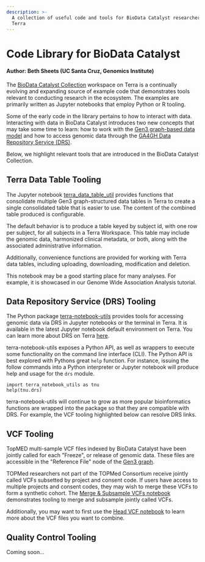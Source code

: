 ```yaml
---
description: >-
  A collection of useful code and tools for BioData Catalyst researchers on
  Terra
---
```


# Code Library for BioData Catalyst

#### Author: Beth Sheets \(UC Santa Cruz, Genomics Institute\)

The [BioData Catalyst Collection](https://app.terra.bio/#workspaces/biodata-catalyst/BioData%20Catalyst%20Collection) workspace on Terra is a continually evolving and expanding source of example code that demonstrates tools relevant to conducting research in the ecosystem. The examples are primarily written as Jupyter notebooks that employ Python or R tooling. 

Some of the early code in the library pertains to how to interact with data.  Interacting with data in BioData Catalyst introduces two new concepts that may take some time to learn: how to work with the [Gen3 graph-based data model](https://support.terra.bio/hc/en-us/articles/360038087312-Understanding-and-using-Gen3-data-in-Terra) and how to access genomic data through the [GA4GH Data Repository Service \(DRS\)](https://support.terra.bio/hc/en-us/articles/360039330211-Data-Access-with-the-GA4GH-Data-Repository-Service-DRS-#h_4a56bae9-f008-4fc8-b81c-f5c595a31e77). 

Below, we highlight relevant tools that are introduced in the BioData Catalyst Collection. 

## Terra Data Table Tooling

The Jupyter notebook [terra\_data\_table\_util](https://app.terra.bio/#workspaces/biodata-catalyst/BioData%20Catalyst%20Collection/notebooks/launch/terra_data_table_util.ipynb) provides functions that consolidate multiple Gen3 graph-structured data tables in Terra to create a single consolidated table that is easier to use. The content of the combined table produced is configurable.

The default behavior is to produce a table keyed by subject id, with one row per subject, for all subjects in a Terra Workspace. This table may include the genomic data, harmonized clinical metadata, or both, along with the associated administrative information.

Additionally, convenience functions are provided for working with Terra data tables, including uploading, downloading, modification and deletion.  

This notebook may be a good starting place for many analyses. For example, it is showcased in our Genome Wide Association Analysis tutorial. 

## Data Repository Service \(DRS\) Tooling

The Python package [terra-notebook-utils](https://github.com/DataBiosphere/terra-notebook-utils) provides tools for accessing genomic data via DRS in Jupyter notebooks or the terminal in Terra. It is available in the latest Jupyter notebook default environment on Terra.  You can learn more about DRS on Terra [here](https://support.terra.bio/hc/en-us/articles/360039330211-Data-Access-with-the-GA4GH-Data-Repository-Service-DRS-#h_4a56bae9-f008-4fc8-b81c-f5c595a31e77). 

terra-notebook-utils exposes a Python API, as well as wrappers to execute some functionality on the command line interface \(CLI\). The Python API is best explored with Pythons great `help` function. For instance, issuing the follow commands into a Python interpreter or Jupyter notebook will produce help and usage for the `drs` module.

```text
import terra_notebook_utils as tnu
help(tnu.drs)
```

terra-notebook-utils will continue to grow as more popular bioinformatics functions are wrapped into the package so that they are compatible with DRS. For example, the VCF tooling highlighted below can resolve DRS links. 

## VCF Tooling

TopMED multi-sample VCF files indexed by BioData Catalyst have been jointly called for each "Freeze", or release of genomic data. These files are accessible in the "Reference File" node of the [Gen3 graph](https://gen3.biodatacatalyst.nhlbi.nih.gov/DD). 

TOPMed researchers not part of the TOPMed Consortium receive jointly called VCFs subsetted by project and consent code. If users have access to multiple projects and consent codes, they may wish to merge these VCFs to form a synthetic cohort. The [Merge & Subsample VCFs notebook](https://app.terra.bio/#workspaces/biodata-catalyst/BioData%20Catalyst%20Collection/notebooks/launch/VCF%20Merge%20and%20Subsample%20Tutorial.ipynb) demonstrates tooling to merge and subsample jointly called VCFs.

Additionally, you may want to first use the [Head VCF notebook](https://app.terra.bio/#workspaces/biodata-catalyst/BioData%20Catalyst%20Collection/notebooks/launch/head-vcf-gz.ipynb) to learn more about the VCF files you want to combine. 

## Quality Control Tooling

Coming soon...







